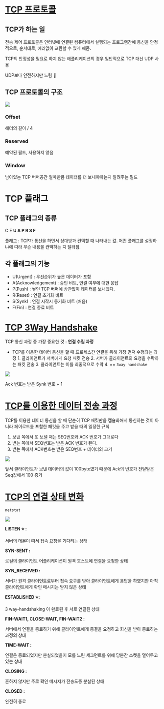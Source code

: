 # [TCP 프로토콜](https://youtu.be/cOK_f9_k_O0?list=PL0d8NnikouEWcF1jJueLdjRIC4HsUlULi)

## TCP가 하는 일

전송 제어 프로토콜은 인터넷에 연결된 컴퓨터에서 실행되는 프로그램간에 통신을 안정적으로, 순서대로, 에러없이 교환할 수 있게 해줌.

TCP의 안정성을 필요로 하지 않는 애플리케이션의 경우 일반적으로 TCP 대신 UDP 사용

UDP보다 안전하지만 느림 🐢

## TCP 프로토콜의 구조

![](https://i.imgur.com/itOyY4D.png)

### Offset

헤더의 길이 / 4

### Reserved

예약된 필드, 사용하지 않음

### Window

남아있는 TCP 버퍼공간
얼마만큼 데이터를 더 보내야하는지 알려주는 필드

# TCP 플래그

## TCP 플래그의 종류

C E **U A P R S F**

플래그 : TCP가 통신을 하면서 상대방과 컨택할 때 나타내는 값. 어떤 플래그를 설정하냐에 따라 무슨 내용을 컨택하는 지 달라짐.

## 각 플래그의 기능

- U(Urgent) : 우선순위가 높은 데이터가 포함
- A(Acknowledgement) : 승인 비트, 연결 여부에 대한 응답
- P(Push) : 쌓인 TCP 버퍼에 상관없이 데이터를 보내겠다.
- R(Reset) : 연결 초기화 비트
- S(Synk) : 연결 시작시 동기화 비트 (처음)
- F(Fin) : 연결 종료 비트

# [TCP 3Way Handshake](https://youtu.be/Ah4-MWISel8?list=PL0d8NnikouEWcF1jJueLdjRIC4HsUlULi)

TCP 통신 과정 중 가장 중요한 것 : **연결 수립 과정**

- TCP를 이용한 데이터 통신을 할 때 프로세스간 연결을 위해 가장 먼저 수행되는 과정 1. 클라이언트가 서버에게 요청 패킷 전송 2. 서버가 클라이언트의 요청을 수락하는 패킷 전송 3. 클라이언트는 이를 최종적으로 수락 4.
  == `3way handshake`

![](https://i.imgur.com/Z3yhuPn.png)

Ack 번호는 받은 Synk 번호 + 1

# [TCP를 이용한 데이터 전송 과정](https://youtu.be/0vBR666GZ5o?list=PL0d8NnikouEWcF1jJueLdjRIC4HsUlULi)

TCP를 이용한 데이터 통신을 할 때 단순히 TCP 패킷만을 캡슐화해서 통신하는 것이 아니라 페이로드를 포함한 패킷을 주고 받을 때의 일정한 규칙

1. 보낸 쪽에서 또 보낼 때는 SEQ번호와 ACK 번호가 그대로다
2. 받는 쪽에서 SEQ번호는 받은 ACK 번호가 된다.
3. 받는 쪽에서 ACK번호는 받은 SEQ번호 + 데이터의 크기

![](https://i.imgur.com/xh3Ooea.png)

앞서 클라이언트가 보낸 데이터의 값이 100byte였기 때문에 Ack의 번호가 전달받은 Seq값에서 100 증가

# [TCP의 연결 상태 변화](https://youtu.be/yY0uQf0BTH8?list=PL0d8NnikouEWcF1jJueLdjRIC4HsUlULi)

```
netstat
```

![](https://i.imgur.com/CM2KZ6q.png)

**LISTEN ⭐️ :**

서버의 데몬이 떠서 접속 요청을 기다리는 상태

**SYN-SENT :**

로컬의 클라이언트 어플리케이션이 원격 호스트에 연결을 요청한 상태

**SYN_RECEIVED :**

서버가 원격 클라이언트로부터 접속 요구를 받아 클라이언트에게 응답을 하였지만 아직 클라이언트에게 확인 메시지는 받지 않은 상태

**ESTABLISHED ⭐️:**

3 way-handshaking 이 완료된 후 서로 연결된 상태

**FIN-WAIT1, CLOSE-WAIT, FIN-WAIT2 :**

서버에서 연결을 종료하기 위해 클라이언트에게 종결을 요청하고 회신을 받아 종료하는 과정의 상태

**TIME-WAIT :**

연결은 종료되었지만 분실되었을지 모를 느린 세그먼트를 위해 당분간 소켓을 열어두고 있는 상태

**CLOSING :**

흔하지 않지만 주로 확인 메시지가 전송도중 분실된 상태

**CLOSED :**

완전히 종료
